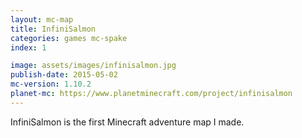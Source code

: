 ```yaml
---
layout: mc-map
title: InfiniSalmon
categories: games mc-spake
index: 1

image: assets/images/infinisalmon.jpg
publish-date: 2015-05-02
mc-version: 1.10.2
planet-mc: https://www.planetminecraft.com/project/infinisalmon
---
```


InfiniSalmon is the first Minecraft adventure map I made.